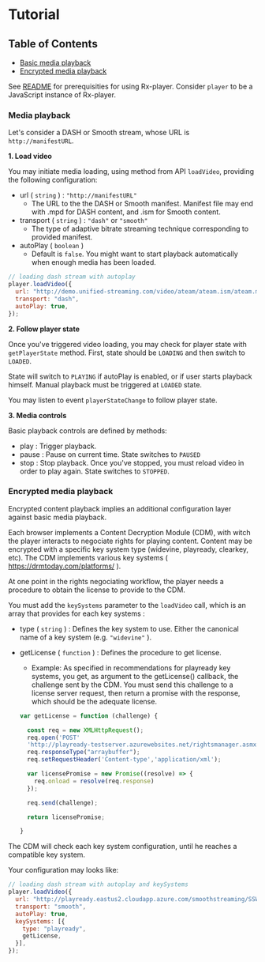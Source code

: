 # <a name="tutorials"></a>Tutorial

## Table of Contents
- [Basic media playback](#meth-basicmediaplayback)
- [Encrypted media playback](#meth-encryptedmediaplayback)

See [README](../../README.md) for prerequisities for using Rx-player.
Consider `player` to be a JavaScript instance of Rx-player. 

### <a name="meth-basicmediaplayback"></a>Media playback

Let's consider a DASH or Smooth stream, whose URL is `http://manifestURL`. 

**1. Load video**

You may initiate media loading, using method from API ``loadVideo``, providing the following configuration:
- url ( `string` ) : `"http://manifestURL"`
  - The URL to the the DASH or Smooth manifest. Manifest file may end with .mpd for DASH content, and .ism for Smooth content.
- transport ( `string` ) : `"dash"` or `"smooth"`
  - The type of adaptive bitrate streaming technique corresponding to provided manifest.
- autoPlay ( `boolean` )
  - Default is `false`. You might want to start playback automatically when enough media has been loaded.

```js
// loading dash stream with autoplay
player.loadVideo({
  url: "http://demo.unified-streaming.com/video/ateam/ateam.ism/ateam.mpd",
  transport: "dash",
  autoPlay: true,
});
```

**2. Follow player state**

Once you've triggered video loading, you may check for player state with ``getPlayerState`` method. First, state should be `LOADING` and then switch to `LOADED`. 

State will switch to `PLAYING` if autoPlay is enabled, or if user starts playback himself. Manual playback must be triggered at `LOADED` state.

You may listen to event `playerStateChange` to follow player state.

**3. Media controls**

Basic playback controls are defined by methods:
- play : Trigger playback. 
- pause : Pause on current time. State switches to `PAUSED`
- stop : Stop playback. Once you've stopped, you must reload video in order to play again. State switches to `STOPPED`.

### <a name="meth-encryptedmediaplayback"></a>Encrypted media playback

Encrypted content playback implies an additional configuration layer against basic media playback.  

Each browser implements a Content Decryption Module (CDM), with witch the player interacts to negociate rights for playing content. Content may be encrypted with a specific key system type (widevine, playready, clearkey, etc). The CDM implements various key systems ( https://drmtoday.com/platforms/ ).

At one point in the rights negociating workflow, the player needs a procedure to obtain the license to provide to the CDM.

You must add the `keySystems` parameter to the `loadVideo` call, which is an array that provides for each key systems :
- type ( `string` ) : Defines the key system to use. Either the canonical name of a key system (e.g. `"widevine"` ).
- getLicense ( `function` ) : Defines the procedure to get license. 
  - Example: As specified in recommendations for playready key systems, you get, as argument to the getLicense() callback, the challenge sent by the CDM. You must send this challenge to a license server request, then return a promise with the response, which should be the adequate license. 

  ```js
  var getLicense = function (challenge) {

    const req = new XMLHttpRequest();
    req.open('POST'
    'http://playready-testserver.azurewebsites.net/rightsmanager.asmx?PlayRight=1&UseSimpleNonPersistentLicense=1', true);
    req.responseType("arraybuffer");
    req.setRequestHeader('Content-type','application/xml');

    var licensePromise = new Promise((resolve) => {
      req.onload = resolve(req.response)
    });

    req.send(challenge);

    return licensePromise;

  }
  ```

The CDM will check each key system configuration, until he reaches a compatible key system.

Your configuration may looks like:

```js
// loading dash stream with autoplay and keySystems
player.loadVideo({
  url: "http://playready.eastus2.cloudapp.azure.com/smoothstreaming/SSWSS720H264PR/SuperSpeedway_720.ism/Manifest",
  transport: "smooth",
  autoPlay: true,
  keySystems: [{
    type: "playready",
    getLicense,
  }],
});
```